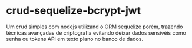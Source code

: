 # crud-sequelize-bcrypt-jwt

Um crud simples com nodejs utilizand o ORM sequelize porém, trazendo técnicas avançadas de criptografia evitando deixar dados sensivéis como senha ou tokens API em texto plano no banco de dados.
